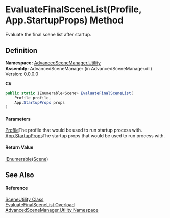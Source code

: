 # EvaluateFinalSceneList(Profile, App.StartupProps) Method

Evaluate the final scene list after startup.

## Definition

**Namespace:** [AdvancedSceneManager.Utility](N_AdvancedSceneManager_Utility.md)\
**Assembly:** AdvancedSceneManager (in AdvancedSceneManager.dll) Version: 0.0.0.0

**C#**

```c#
public static IEnumerable<Scene> EvaluateFinalSceneList(
	Profile profile,
	App.StartupProps props
)
```

#### Parameters

&#x20; [Profile](T_AdvancedSceneManager_Models_Profile.md)The profile that would be used to run startup process with.  [App.StartupProps](T_AdvancedSceneManager_Core_App_StartupProps.md)The startup props that would be used to run process with.

#### Return Value

[IEnumerable](https://learn.microsoft.com/dotnet/api/system.collections.generic.ienumerable-1)([Scene](T_AdvancedSceneManager_Models_Scene.md))

## See Also

#### Reference

[SceneUtility Class](T_AdvancedSceneManager_Utility_SceneUtility.md)\
[EvaluateFinalSceneList Overload](Overload_AdvancedSceneManager_Utility_SceneUtility_EvaluateFinalSceneList.md)\
[AdvancedSceneManager.Utility Namespace](N_AdvancedSceneManager_Utility.md)
